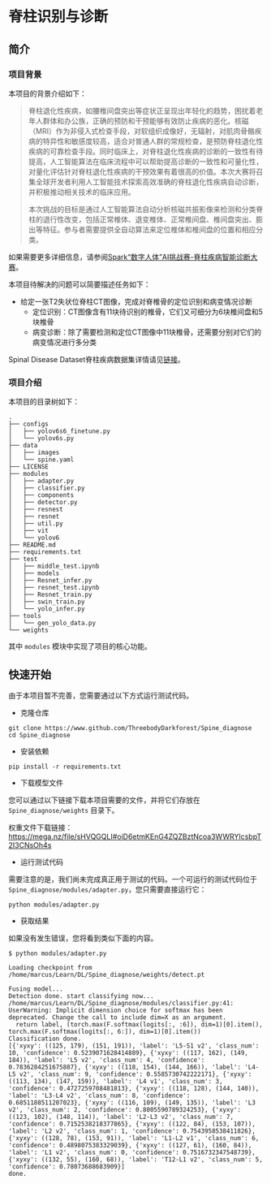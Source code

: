 # 脊柱识别与诊断

## 简介

### 项目背景

本项目的背景介绍如下：

> 脊柱退化性疾病，如腰椎间盘突出等症状正呈现出年轻化的趋势，困扰着老年人群体和办公族，正确的预防和干预能够有效防止疾病的恶化。核磁（MRI）作为非侵入式检查手段，对软组织成像好，无辐射，对肌肉骨骼疾病的特异性和敏感度较高，适合对普通人群的常规检查，是预防脊柱退化性疾病的可靠检查手段。同时临床上，对脊柱退化性疾病的诊断的一致性有待提高，人工智能算法在临床流程中可以帮助提高诊断的一致性和可量化性，对量化评估针对脊柱退化性疾病的干预效果有着很高的价值。本次大赛将召集全球开发者利用人工智能技术探索高效准确的脊柱退化性疾病自动诊断，并积极推动相关技术的临床应用。
>
> 本次挑战的目标是通过人工智能算法自动分析核磁共振影像来检测和分类脊柱的退行性改变，包括正常椎体、退变椎体、正常椎间盘、椎间盘突出、膨出等特征。参与者需要提供全自动算法来定位椎体和椎间盘的位置和相应分类。

如果需要更多详细信息，请参阅[Spark“数字人体”AI挑战赛-脊柱疾病智能诊断大赛](https://tianchi.aliyun.com/competition/entrance/531796/introduction?lang=zh-cn)。

本项目待解决的问题可以简要描述任务如下：

- 给定一张T2失状位脊柱CT图像，完成对脊椎骨的定位识别和病变情况诊断
    - 定位识别：CT图像含有11块待识别的椎骨，它们又可细分为6块椎间盘和5块椎骨
    - 病变诊断：除了需要检测和定位CT图像中11块椎骨，还需要分别对它们的病变情况进行多分类

Spinal Disease Dataset脊柱疾病数据集详情请见[链接](https://tianchi.aliyun.com/dataset/dataDetail?dataId=79463)。

### 项目介绍

本项目的目录树如下：

```
.
├── configs
│   ├── yolov6s6_finetune.py
│   └── yolov6s.py
├── data
│   ├── images
│   └── spine.yaml
├── LICENSE
├── modules
│   ├── adapter.py
│   ├── classifier.py
│   ├── components
│   ├── detector.py
│   ├── resnest
│   ├── resnet
│   ├── util.py
│   ├── vit
│   └── yolov6
├── README.md
├── requirements.txt
├── test
│   ├── middle_test.ipynb
│   ├── models
│   ├── Resnet_infer.py
│   ├── resnet_test.ipynb
│   ├── Resnet_train.py
│   ├── swin_train.py
│   └── yolo_infer.py
├── tools
│   └── gen_yolo_data.py
└── weights
```

其中 `modules` 模块中实现了项目的核心功能。

## 快速开始

由于本项目暂不完善，您需要通过以下方式运行测试代码。

- 克隆仓库

```
git clone https://www.github.com/ThreebodyDarkforest/Spine_diagnose
cd Spine_diagnose
```

- 安装依赖

```
pip install -r requirements.txt
```

- 下载模型文件

您可以通过以下链接下载本项目需要的文件，并将它们存放在 `Spine_diagnose/weights` 目录下。

权重文件下载链接：https://mega.nz/file/sHVQGQLI#oiD6etmKEnG4ZQZBztNcoa3WWRYIcsbpT2I3CNsOh4s

- 运行测试代码

需要注意的是，我们尚未完成真正用于测试的代码。一个可运行的测试代码位于 `Spine_diagnose/modules/adapter.py`，您只需要直接运行它：

```
python modules/adapter.py
```

- 获取结果

如果没有发生错误，您将看到类似下面的内容。

```
$ python modules/adapter.py

Loading checkpoint from /home/marcus/Learn/DL/Spine_diagnose/weights/detect.pt

Fusing model...
Detection done. start classifying now...
/home/marcus/Learn/DL/Spine_diagnose/modules/classifier.py:41: UserWarning: Implicit dimension choice for softmax has been deprecated. Change the call to include dim=X as an argument.
  return label, (torch.max(F.softmax(logits[:, :6]), dim=1)[0].item(), torch.max(F.softmax(logits[:, 6:]), dim=1)[0].item())
Classification done.
[{'xyxy': ((125, 179), (151, 191)), 'label': 'L5-S1 v2', 'class_num': 10, 'confidence': 0.5239071628414889}, {'xyxy': ((117, 162), (149, 184)), 'label': 'L5 v2', 'class_num': 4, 'confidence': 0.7836284251675887}, {'xyxy': ((118, 154), (144, 166)), 'label': 'L4-L5 v2', 'class_num': 9, 'confidence': 0.5585730742222171}, {'xyxy': ((113, 134), (147, 159)), 'label': 'L4 v1', 'class_num': 3, 'confidence': 0.4727259708481813}, {'xyxy': ((118, 128), (144, 140)), 'label': 'L3-L4 v2', 'class_num': 8, 'confidence': 0.6851188511207023}, {'xyxy': ((116, 109), (149, 135)), 'label': 'L3 v2', 'class_num': 2, 'confidence': 0.8005590789324253}, {'xyxy': ((123, 102), (148, 114)), 'label': 'L2-L3 v2', 'class_num': 7, 'confidence': 0.7152538218377865}, {'xyxy': ((122, 84), (153, 107)), 'label': 'L2 v2', 'class_num': 1, 'confidence': 0.7543958538411826}, {'xyxy': ((128, 78), (153, 91)), 'label': 'L1-L2 v1', 'class_num': 6, 'confidence': 0.4898075383329039}, {'xyxy': ((127, 61), (160, 84)), 'label': 'L1 v2', 'class_num': 0, 'confidence': 0.7516732347548739}, {'xyxy': ((132, 55), (160, 68)), 'label': 'T12-L1 v2', 'class_num': 5, 'confidence': 0.78073688683909}]
done.
```